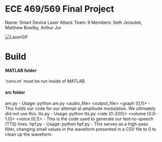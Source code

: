 # ECE 469/569 Final Project
Name: Smart Device Laser Attack
Team: 9
Members: Seth Jeroutek, Matthew Bowlby, Arthur Jur

![LaserGIF](https://github.com/sethjeroutek/ECE-469-569-Final-Project/assets/132285802/b7932a50-64e2-48fd-9289-d92eba562769)

# Build
#### MATLAB folder
'conv.m' must be run inside of MATLAB.

#### src folder
am.py - Usage: python am.py <audio_file> <output_file> <carrier frequency> <graph [0,1]>
    - This holds our code for our attempt at amplitude modulation. We ultimately did not use this.
tts.py - Usage: python tts.py <text> <filename>  <rate [0-200]> <volume [0.0-1.0]> <voice [0,1]>
    - This is the code used to generate our text-to-speech (TTS) lines.
hpf.py - Usage: python hpf.py
    - This serves as a high-pass filter, changing small values in the waveform presented in a CSV file to 0 to clean up the waveform.
